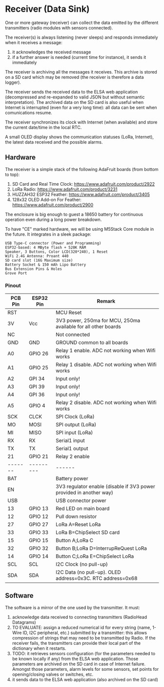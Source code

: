 # Receiver (Data Sink)
One or more gateway (receiver) can collect the data emitted by the different transmitters (radio modules with sensors connected).

The receiver(s) is always listening (never sleeps) and responds immediately when it receives a message:
1. it acknowledges the received message
1. if a further answer is needed (current time for instance), it sends it immediately

The receiver is archiving all the messages it receives. This archive is stored on a SD card which may be removed (the receiver is therefore a data logger).

The receiver sends the received data to the ELSA web application (decompressed and re-expanded to valid JSON but without semantic interpretation). The archived data on the SD card is also useful when Internet is interrupted (even for a very long time): all data can be sent when comunications resume.

The receiver synchronizes its clock with Internet (when available) and store the current date/time in the local RTC.

A small OLED display shows the communication statuses (LoRa, Internet), the latest data received and the possible alarms.

## Hardware

The receiver is a simple stack of the following AdaFruit boards (from bottom to top):
1. SD Card and Real Time Clock: https://www.adafruit.com/product/2922
1. LoRa Radio: https://www.adafruit.com/product/3231
1. HUZZAH32 ESP32 Feather: https://www.adafruit.com/product/3405
1. 128x32 OLED Add-on For Feather: https://www.adafruit.com/product/2900

The enclosure is big enough to guest a 18650 battery for continuous operation even during a long power breakdown.

To have "CE" marked hardware, we will be using M5Stack Core module in the future. It integrates in a sleek package:

    USB Type-C connector (Power and Programming)
    ESP32-based: 4 MByte flash + 520K RAM
    Speaker, 3 Buttons, Color LCD(320*240), 1 Reset
    WiFi 2.4G Antenna: Proant 440
    SD card slot (16G Maximum size)
    Battery Socket & 150 mAh Lipo Battery
    Bus Extension Pins & Holes
    Grove Port

### Pinout

PCB Pin|ESP32 Pin|Remark
-------|---------|------
RST||MCU Reset
3V|Vcc|3V3 power, 250ma for MCU, 250ma available for all other boards
NC||Not connected
GND|GND|GROUND common to all boards
A0|GPIO 26|Relay 1 enable. ADC not working when Wifi works
A1|GPIO 25|Relay 1 disable. ADC not working when Wifi works
A2|GPI 34|Input only!
A3|GPI 39|Input only!
A4|GPI 36|Input only!
A5|GPIO 4|Relay 2 disable. ADC not working when Wifi works
SCK|CLCK|SPI Clock (LoRa)
MO|MOSI|SPI output (LoRa)
MI|MISO|SPI input (LoRa)
RX|RX|Serial1 input
TX|TX|Serial1 output
21|GPIO 21|Relay 2 enable
-------|---------|------
BAT||Battery power
EN||3V3 regulator enable (disable if 3V3 power provided in another way)
USB||USB connector power
13|GPIO 13|Red LED on main board
12|GPIO 12|Pull down resistor
27|GPIO 27|LoRa A=Reset LoRa
33|GPIO 33|LoRa B=ChipSelect SD card
15|GPIO 15|Button A;LoRa C
32|GPIO 32|Button B;LoRa D=InterrupReQuest LoRa
14|GPIO 14|Button C;LoRa E=ChipSelect LoRa
SCL|SCL|I2C Clock (no pull-up)
SDA|SDA|I2C Data (no pull-up). OLED address=0x3C. RTC address=0x68

## Software

The software is a mirror of the one used by the transmitter. It must:
1. acknowledge data received to connecting transmitters (RadioHead Datagrams)
2. TO EVALUATE: assign a reduced numerical id for every string (name, 1-Wire ID, I2C peripheral, etc.) submitted by a transmitter: this allows compression of strings that may need to be transmitted by Radio. If the receiver fails, the transmitters can provide their local part of the dictionary when it restarts.
3. TODO: it retrieves sensors configuration (for the parameters needed to be known locally if any) from the ELSA web application. Those parameters are archived on the SD card in case of Internet failure. Amongst those parameters, alarm levels for some sensors, set points for opening/closing valves or switches, etc.
4. it sends data to the ELSA web application (also archived on the SD card)


